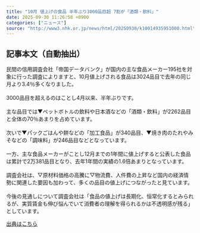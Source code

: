 ```yaml
---
title: "10月 値上げの食品 半年ぶり3000品目超 7割が「酒類・飲料」"
date: 2025-09-30 11:26:58 +0900
categories: ["ニュース"]
source: "http://www3.nhk.or.jp/news/html/20250930/k10014935951000.html"
---
```


## 記事本文（自動抽出）
<div><div class="body-text">
										<p>民間の信用調査会社「帝国データバンク」が国内の主な食品メーカー195社を対象に行った調査によりますと、10月値上げされる食品は3024品目で去年の同じ月より3.4％多くなりました。<br><br>3000品目を超えるのはことし4月以来、半年ぶりです。<br><br>主な品目では▼ペットボトルの飲料や日本酒などの「酒類・飲料」が2262品目と全体の70％あまりを占めています。<br><br>次いで▼パックごはんや餅などの「加工食品」が340品目、▼焼き肉のたれやみそなどの「調味料」が246品目などとなっています。<br><br>一方、主な食品メーカーがことし12月までの1年間に値上げすると公表した食品は累計で2万381品目となり、去年1年間の実績の1.6倍あまりとなっています。<br><br>調査会社は、▽原材料価格の高騰に▽物流費、人件費の上昇など国内の経済情勢に関連した要因も加わって、多くの品目の値上げにつながったと見ています。<br><br>今後の見通しについて調査会社は「食品の値上げは長期化、恒常化するとみられるが、実質賃金も伸び悩んでいて消費者の理解を得られるかは不透明感が残る」としています。</p>
								</div>
							</div>

[出典はこちら](http://www3.nhk.or.jp/news/html/20250930/k10014935951000.html)
